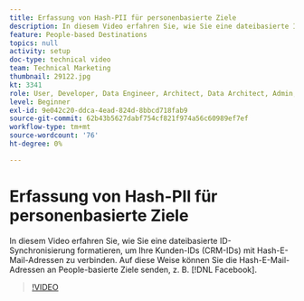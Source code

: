 ```yaml
---
title: Erfassung von Hash-PII für personenbasierte Ziele
description: In diesem Video erfahren Sie, wie Sie eine dateibasierte ID-Synchronisierung formatieren, um Ihre Kunden-IDs (CRM-IDs) mit Hash-E-Mail-Adressen zu verbinden.
feature: People-based Destinations
topics: null
activity: setup
doc-type: technical video
team: Technical Marketing
thumbnail: 29122.jpg
kt: 3341
role: User, Developer, Data Engineer, Architect, Data Architect, Admin, Leader
level: Beginner
exl-id: 9e042c20-ddca-4ead-824d-8bbcd718fab9
source-git-commit: 62b43b5627dabf754cf821f974a56c60989ef7ef
workflow-type: tm+mt
source-wordcount: '76'
ht-degree: 0%

---
```


# Erfassung von Hash-PII für personenbasierte Ziele

In diesem Video erfahren Sie, wie Sie eine dateibasierte ID-Synchronisierung formatieren, um Ihre Kunden-IDs (CRM-IDs) mit Hash-E-Mail-Adressen zu verbinden. Auf diese Weise können Sie die Hash-E-Mail-Adressen an People-basierte Ziele senden, z. B. [!DNL Facebook].

>[!VIDEO](https://video.tv.adobe.com/v/29122/?quality=12)
